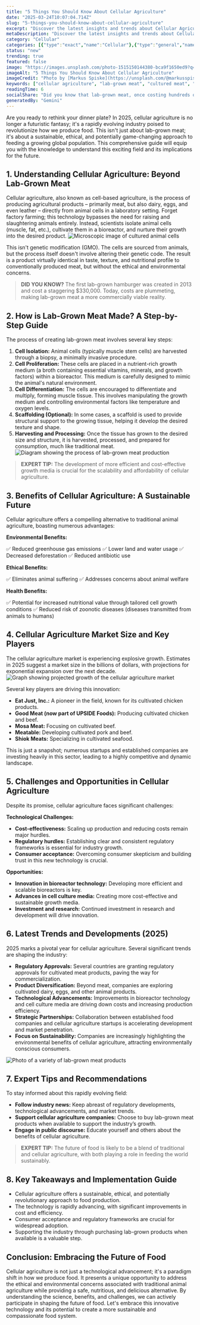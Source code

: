```yaml
---
title: "5 Things You Should Know About Cellular Agriculture"
date: "2025-03-24T10:07:04.714Z"
slug: "5-things-you-should-know-about-cellular-agriculture"
excerpt: "Discover the latest insights and trends about Cellular Agriculture. This comprehensive guide covers everything you need to know about Cellular Agriculture in 2025."
metaDescription: "Discover the latest insights and trends about Cellular Agriculture. This comprehensive guide covers everything you need to know about Cellular Agriculture ..."
category: "Cellular"
categories: [{"type":"exact","name":"Cellular"},{"type":"general","name":"Food Production"},{"type":"medium","name":"Biotechnology"},{"type":"specific","name":"Cultured Meat"},{"type":"niche","name":"Scaffold Design"}]
status: "new"
trending: true
featured: false
image: "https://images.unsplash.com/photo-1515150144380-bca9f1650ed9?q=85&w=1200&fit=max&fm=webp&auto=compress"
imageAlt: "5 Things You Should Know About Cellular Agriculture"
imageCredit: "Photo by [Markus Spiske](https://unsplash.com/@markusspiske) on Unsplash"
keywords: ["cellular agriculture", "lab-grown meat", "cultured meat", "clean meat", "cellular agriculture companies", "how is lab-grown meat made?", "benefits of cellular agriculture", "cellular agriculture market size", "buy lab-grown meat", "investing in cellular agriculture"]
readingTime: 6
socialShare: "Did you know that lab-grown meat, once costing hundreds of thousands of dollars, is rapidly becoming a commercially viable reality, promising a more sustainable and ethical food future?"
generatedBy: "Gemini"
---
```




Are you ready to rethink your dinner plate? In 2025, cellular agriculture is no longer a futuristic fantasy; it's a rapidly evolving industry poised to revolutionize how we produce food.  This isn't just about lab-grown meat; it's about a sustainable, ethical, and potentially game-changing approach to feeding a growing global population. This comprehensive guide will equip you with the knowledge to understand this exciting field and its implications for the future.

## 1. Understanding Cellular Agriculture: Beyond Lab-Grown Meat

Cellular agriculture, also known as cell-based agriculture, is the process of producing agricultural products – primarily meat, but also dairy, eggs, and even leather – directly from animal cells in a laboratory setting.  Forget factory farming; this technology bypasses the need for raising and slaughtering animals entirely. Instead, scientists isolate animal cells (muscle, fat, etc.), cultivate them in a bioreactor, and nurture their growth into the desired product.  ![Microscopic image of cultured animal cells](https://images.unsplash.com/photo-1560493676-04071c5f467b?q=85&w=1200&fit=max&fm=webp&auto=compress)

This isn't genetic modification (GMO).  The cells are sourced from animals, but the process itself doesn't involve altering their genetic code.  The result is a product virtually identical in taste, texture, and nutritional profile to conventionally produced meat, but without the ethical and environmental concerns.

> **DID YOU KNOW?** The first lab-grown hamburger was created in 2013 and cost a staggering $330,000. Today, costs are plummeting, making lab-grown meat a more commercially viable reality.

## 2. How is Lab-Grown Meat Made? A Step-by-Step Guide

The process of creating lab-grown meat involves several key steps:

1. **Cell Isolation:**  Animal cells (typically muscle stem cells) are harvested through a biopsy, a minimally invasive procedure.  
2. **Cell Proliferation:** These cells are placed in a nutrient-rich growth medium (a broth containing essential vitamins, minerals, and growth factors) within a bioreactor.  This medium is carefully designed to mimic the animal's natural environment.
3. **Cell Differentiation:**  The cells are encouraged to differentiate and multiply, forming muscle tissue.  This involves manipulating the growth medium and controlling environmental factors like temperature and oxygen levels.
4. **Scaffolding (Optional):** In some cases, a scaffold is used to provide structural support to the growing tissue, helping it develop the desired texture and shape.
5. **Harvesting and Processing:** Once the tissue has grown to the desired size and structure, it is harvested, processed, and prepared for consumption, much like traditional meat.  ![Diagram showing the process of lab-grown meat production](https://images.unsplash.com/photo-1535379453347-1ffd615e2e08?q=85&w=1200&fit=max&fm=webp&auto=compress)

> **EXPERT TIP:** The development of more efficient and cost-effective growth media is crucial for the scalability and affordability of cellular agriculture.

## 3. Benefits of Cellular Agriculture: A Sustainable Future

Cellular agriculture offers a compelling alternative to traditional animal agriculture, boasting numerous advantages:

**Environmental Benefits:**

✅ Reduced greenhouse gas emissions
✅ Lower land and water usage
✅ Decreased deforestation
✅ Reduced antibiotic use

**Ethical Benefits:**

✅ Eliminates animal suffering
✅ Addresses concerns about animal welfare

**Health Benefits:**

✅ Potential for increased nutritional value through tailored cell growth conditions
✅ Reduced risk of zoonotic diseases (diseases transmitted from animals to humans)

## 4. Cellular Agriculture Market Size and Key Players

The cellular agriculture market is experiencing explosive growth.  Estimates in 2025 suggest a market size in the billions of dollars, with projections for exponential expansion over the next decade.  ![Graph showing projected growth of the cellular agriculture market](https://images.unsplash.com/photo-1515150144380-bca9f1650ed9?q=85&w=1200&fit=max&fm=webp&auto=compress)

Several key players are driving this innovation:

* **Eat Just, Inc.:**  A pioneer in the field, known for its cultivated chicken products.
* **Good Meat (now part of UPSIDE Foods):**  Producing cultivated chicken and beef.
* **Mosa Meat:**  Focusing on cultivated beef.
* **Meatable:**  Developing cultivated pork and beef.
* **Shiok Meats:**  Specializing in cultivated seafood.

This is just a snapshot; numerous startups and established companies are investing heavily in this sector, leading to a highly competitive and dynamic landscape.

## 5. Challenges and Opportunities in Cellular Agriculture

Despite its promise, cellular agriculture faces significant challenges:

**Technological Challenges:**

* **Cost-effectiveness:** Scaling up production and reducing costs remain major hurdles.
* **Regulatory hurdles:** Establishing clear and consistent regulatory frameworks is essential for industry growth.
* **Consumer acceptance:**  Overcoming consumer skepticism and building trust in this new technology is crucial.

**Opportunities:**

* **Innovation in bioreactor technology:**  Developing more efficient and scalable bioreactors is key.
* **Advances in cell culture media:**  Creating more cost-effective and sustainable growth media.
* **Investment and research:**  Continued investment in research and development will drive innovation.

## 6. Latest Trends and Developments (2025)

2025 marks a pivotal year for cellular agriculture.  Several significant trends are shaping the industry:

* **Regulatory Approvals:**  Several countries are granting regulatory approvals for cultivated meat products, paving the way for commercialization.
* **Product Diversification:**  Beyond meat, companies are exploring cultivated dairy, eggs, and other animal products.
* **Technological Advancements:**  Improvements in bioreactor technology and cell culture media are driving down costs and increasing production efficiency.
* **Strategic Partnerships:**  Collaboration between established food companies and cellular agriculture startups is accelerating development and market penetration.
* **Focus on Sustainability:**  Companies are increasingly highlighting the environmental benefits of cellular agriculture, attracting environmentally conscious consumers.

![Photo of a variety of lab-grown meat products](https://images.unsplash.com/photo-1483871788521-4f224a86e166?q=85&w=1200&fit=max&fm=webp&auto=compress)

## 7. Expert Tips and Recommendations

To stay informed about this rapidly evolving field:

* **Follow industry news:** Keep abreast of regulatory developments, technological advancements, and market trends.
* **Support cellular agriculture companies:**  Choose to buy lab-grown meat products when available to support the industry’s growth.
* **Engage in public discourse:**  Educate yourself and others about the benefits of cellular agriculture.

> **EXPERT TIP:**  The future of food is likely to be a blend of traditional and cellular agriculture, with both playing a role in feeding the world sustainably.

## 8. Key Takeaways and Implementation Guide

* Cellular agriculture offers a sustainable, ethical, and potentially revolutionary approach to food production.
* The technology is rapidly advancing, with significant improvements in cost and efficiency.
* Consumer acceptance and regulatory frameworks are crucial for widespread adoption.
* Supporting the industry through purchasing lab-grown products when available is a valuable step.

## Conclusion: Embracing the Future of Food

Cellular agriculture is not just a technological advancement; it's a paradigm shift in how we produce food.  It presents a unique opportunity to address the ethical and environmental concerns associated with traditional animal agriculture while providing a safe, nutritious, and delicious alternative.  By understanding the science, benefits, and challenges, we can actively participate in shaping the future of food.  Let's embrace this innovative technology and its potential to create a more sustainable and compassionate food system.

